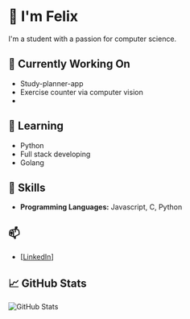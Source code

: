 # 👋 I'm Felix

I'm a student with a passion for computer science. 

## 🔭 Currently Working On
- Study-planner-app 
- Exercise counter via computer vision
- 
## 🌱 Learning
- Python
- Full stack developing
- Golang
  
## 💼 Skills
- **Programming Languages:** Javascript, C, Python

## 📫
- [[LinkedIn](https://www.linkedin.com/in/felix-stegemann-131333301/)]

## 📈 GitHub Stats
![GitHub Stats](https://github-readme-stats.vercel.app/api?username=flxs007&show_icons=true&theme=radical)

